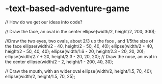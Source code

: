 # -text-based-adventure-game
// How do we get our ideas into code?

// Draw the face, an oval in the center
ellipse(width/2, height/2, 200, 300);

//Draw the two eyes, two ovals, about 2/3 up the face , and 1/5the size of the face
ellipse(width/2 - 40, height/2 - 50, 40, 40);
ellipse(width/2 + 40, height/2 - 50, 40, 40);
ellipse(width/1.6 - 20, height/2.3 - 20, 20, 20);
ellipse(width/2.7 + 20, height/2.3 - 20, 20, 20);
// Draw the nose, an oval in the center 
ellipse(width/2 - 2, height/1 - 200, 40, 30);

// Draw the mouth, with an wider oval
ellipse(width/2, height/1.5, 70, 40);
ellipse(width/2, height/1.5, 70, 25);
